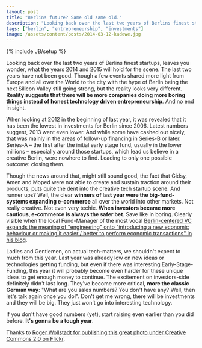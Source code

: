```yaml
---
layout: post
title: "Berlins future? Same old same old."
description: "Looking back over the last two years of Berlins finest startups, leaves you wonder, what the years 2014 and 2015 will hold for the scene. The last two years have not been good. Though a few events shared more light from Europe and all over the World to the city with the hype of  Berlin being the next Silicon Valley still going strong, but the reality looks very different. Reality suggests that there will be more companies doing more boring things instead of honest technology driven entrepreneurship. And no end in sight."
tags: ["berlin", "entrepreneurship", "investments"]
image: /assets/content/posts/2014-03-12-kadewe.jpg
---
```

{% include JB/setup %}

Looking back over the last two years of Berlins finest startups, leaves you wonder, what the years 2014 and 2015 will hold for the scene. The last two years have not been good. Though a few events shared more light from Europe and all over the World to the city with the hype of  Berlin being the next Silicon Valley still going strong, but the reality looks very different. **Reality suggests that there will be more companies doing more boring things instead of honest technology driven entrepreneurship**. And no end in sight.

When looking at 2012 in the beginning of last year, it was revealed that it has been the lowest in investments for Berlin since 2006. Latest numbers suggest, 2013 went even lower. And while some have cashed out nicely, that was mainly in the areas of follow-up financing in Series-B or later. Series-A – the first after the initial early stage fund, usually in the lower millions – especially around those startups, which lead us believe in a creative Berlin, were nowhere to find. Leading to only one possible outcome: closing them.

Though the news around that, might still sound good, the fact that Gidsy, Amen and Moped were not able to create and sustain traction around their products, puts quite the dent into the creative tech startup scene. And runner ups? Well, the clear **winners of last year were the big-fund-systems expanding e-commerce** all over the world into other markets. Not really creative. Not even very techie. **When investors became more cautious, e-commerce is always the safer bet**. Save like in boring. Clearly visible when the local Fund-Manager of the most vocal [Berlin-centered VC expands the meaning of "engineering" onto "introducing a new economic behaviour or making it easier / better to perform economic transactions" in his blog](http://berlinvc.com/2014/01/29/we-only-invest-in-real-technology-nein/).

Ladies and Gentlemen, on actual tech-matters, we shouldn't expect to much from this year. Last year was already low on new ideas or technologies getting funding, but even if there was interesting Early-Stage-Funding, this year it will probably become even harder for these unique ideas to get enough money to continue. The excitement on investors-side definitely didn't last long. They've become more critical, **more the classic German way**: "What are you sales numbers? You don't have any? Well, then let's talk again once you do!". Don't get me wrong, there will be investments and they will be big. They just won't go into interesting technology.

If you don't have good numbers (yet), start raising even earlier than you did before. **It's gonna be a tough year**.

Thanks to [Roger Wollstadt for publishing this great photo under Creative Commons 2.0 on Flickr](http://www.flickr.com/photos/24736216@N07/3337738283/).
